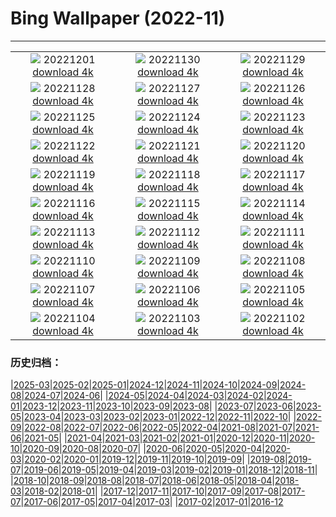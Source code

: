 # Bing Wallpaper (2022-11)
**************
| | | |
| :----: | :----: | :----: |
| ![](https://www.bing.com/th?id=OHR.QingmingCandle2020_ZH-CN6775701680_1920x1080.jpg) 20221201 [download 4k](https://www.bing.com/th?id=OHR.QingmingCandle2020_ZH-CN6775701680_UHD.jpg) | ![](https://www.bing.com/th?id=OHR.RovinjCroatia_ZH-CN5459110500_1920x1080.jpg) 20221130 [download 4k](https://www.bing.com/th?id=OHR.RovinjCroatia_ZH-CN5459110500_UHD.jpg) | ![](https://www.bing.com/th?id=OHR.HeronGiving_ZH-CN5229629007_1920x1080.jpg) 20221129 [download 4k](https://www.bing.com/th?id=OHR.HeronGiving_ZH-CN5229629007_UHD.jpg) |
| ![](https://www.bing.com/th?id=OHR.RedPlanetDay_ZH-CN4913018041_1920x1080.jpg) 20221128 [download 4k](https://www.bing.com/th?id=OHR.RedPlanetDay_ZH-CN4913018041_UHD.jpg) | ![](https://www.bing.com/th?id=OHR.Cecropia_ZH-CN4236630074_1920x1080.jpg) 20221127 [download 4k](https://www.bing.com/th?id=OHR.Cecropia_ZH-CN4236630074_UHD.jpg) | ![](https://www.bing.com/th?id=OHR.OliveTreeDay_ZH-CN3960861965_1920x1080.jpg) 20221126 [download 4k](https://www.bing.com/th?id=OHR.OliveTreeDay_ZH-CN3960861965_UHD.jpg) |
| ![](https://www.bing.com/th?id=OHR.TurenneSunrise_ZH-CN2357226217_1920x1080.jpg) 20221125 [download 4k](https://www.bing.com/th?id=OHR.TurenneSunrise_ZH-CN2357226217_UHD.jpg) | ![](https://www.bing.com/th?id=OHR.AschauChiemgau_ZH-CN1929016406_1920x1080.jpg) 20221124 [download 4k](https://www.bing.com/th?id=OHR.AschauChiemgau_ZH-CN1929016406_UHD.jpg) | ![](https://www.bing.com/th?id=OHR.HelianthusAnnuus_ZH-CN1675762555_1920x1080.jpg) 20221123 [download 4k](https://www.bing.com/th?id=OHR.HelianthusAnnuus_ZH-CN1675762555_UHD.jpg) |
| ![](https://www.bing.com/th?id=OHR.Waterleidingduinen_ZH-CN1430683267_1920x1080.jpg) 20221122 [download 4k](https://www.bing.com/th?id=OHR.Waterleidingduinen_ZH-CN1430683267_UHD.jpg) | ![](https://www.bing.com/th?id=OHR.BorromeanIslands_ZH-CN0480730115_1920x1080.jpg) 20221121 [download 4k](https://www.bing.com/th?id=OHR.BorromeanIslands_ZH-CN0480730115_UHD.jpg) | ![](https://www.bing.com/th?id=OHR.CosmicCliffs_ZH-CN9555199651_1920x1080.jpg) 20221120 [download 4k](https://www.bing.com/th?id=OHR.CosmicCliffs_ZH-CN9555199651_UHD.jpg) |
| ![](https://www.bing.com/th?id=OHR.ZNPVR_ZH-CN0123954914_1920x1080.jpg) 20221119 [download 4k](https://www.bing.com/th?id=OHR.ZNPVR_ZH-CN0123954914_UHD.jpg) | ![](https://www.bing.com/th?id=OHR.IslamicArt_ZH-CN9972614185_1920x1080.jpg) 20221118 [download 4k](https://www.bing.com/th?id=OHR.IslamicArt_ZH-CN9972614185_UHD.jpg) | ![](https://www.bing.com/th?id=OHR.McKenzieRiverTrail_ZH-CN3786429850_1920x1080.jpg) 20221117 [download 4k](https://www.bing.com/th?id=OHR.McKenzieRiverTrail_ZH-CN3786429850_UHD.jpg) |
| ![](https://www.bing.com/th?id=OHR.Unesco50_ZH-CN3652927413_1920x1080.jpg) 20221116 [download 4k](https://www.bing.com/th?id=OHR.Unesco50_ZH-CN3652927413_UHD.jpg) | ![](https://www.bing.com/th?id=OHR.LontraCanadensis_ZH-CN3359002168_1920x1080.jpg) 20221115 [download 4k](https://www.bing.com/th?id=OHR.LontraCanadensis_ZH-CN3359002168_UHD.jpg) | ![](https://www.bing.com/th?id=OHR.SanGiovanni_ZH-CN3184593519_1920x1080.jpg) 20221114 [download 4k](https://www.bing.com/th?id=OHR.SanGiovanni_ZH-CN3184593519_UHD.jpg) |
| ![](https://www.bing.com/th?id=OHR.IsarwinkelSylvenstein_ZH-CN2963187862_1920x1080.jpg) 20221113 [download 4k](https://www.bing.com/th?id=OHR.IsarwinkelSylvenstein_ZH-CN2963187862_UHD.jpg) | ![](https://www.bing.com/th?id=OHR.HainesEagle_ZH-CN1542376030_1920x1080.jpg) 20221112 [download 4k](https://www.bing.com/th?id=OHR.HainesEagle_ZH-CN1542376030_UHD.jpg) | ![](https://www.bing.com/th?id=OHR.MountAbu_ZH-CN1348295593_1920x1080.jpg) 20221111 [download 4k](https://www.bing.com/th?id=OHR.MountAbu_ZH-CN1348295593_UHD.jpg) |
| ![](https://www.bing.com/th?id=OHR.BadLightning_ZH-CN1049646409_1920x1080.jpg) 20221110 [download 4k](https://www.bing.com/th?id=OHR.BadLightning_ZH-CN1049646409_UHD.jpg) | ![](https://www.bing.com/th?id=OHR.HedgehogNest_ZH-CN0781850458_1920x1080.jpg) 20221109 [download 4k](https://www.bing.com/th?id=OHR.HedgehogNest_ZH-CN0781850458_UHD.jpg) | ![](https://www.bing.com/th?id=OHR.YiPeng_ZH-CN0652265903_1920x1080.jpg) 20221108 [download 4k](https://www.bing.com/th?id=OHR.YiPeng_ZH-CN0652265903_UHD.jpg) |
| ![](https://www.bing.com/th?id=OHR.LiDong2022_ZH-CN9929478283_1920x1080.jpg) 20221107 [download 4k](https://www.bing.com/th?id=OHR.LiDong2022_ZH-CN9929478283_UHD.jpg) | ![](https://www.bing.com/th?id=OHR.MarathonSunday_ZH-CN9833453732_1920x1080.jpg) 20221106 [download 4k](https://www.bing.com/th?id=OHR.MarathonSunday_ZH-CN9833453732_UHD.jpg) | ![](https://www.bing.com/th?id=OHR.Trossachs_ZH-CN9299955040_1920x1080.jpg) 20221105 [download 4k](https://www.bing.com/th?id=OHR.Trossachs_ZH-CN9299955040_UHD.jpg) |
| ![](https://www.bing.com/th?id=OHR.PeytoIce_ZH-CN7517633327_1920x1080.jpg) 20221104 [download 4k](https://www.bing.com/th?id=OHR.PeytoIce_ZH-CN7517633327_UHD.jpg) | ![](https://www.bing.com/th?id=OHR.AmboseliBioshere_ZH-CN7220940943_1920x1080.jpg) 20221103 [download 4k](https://www.bing.com/th?id=OHR.AmboseliBioshere_ZH-CN7220940943_UHD.jpg) | ![](https://www.bing.com/th?id=OHR.TeaPlantationsMunnar_ZH-CN7007323849_1920x1080.jpg) 20221102 [download 4k](https://www.bing.com/th?id=OHR.TeaPlantationsMunnar_ZH-CN7007323849_UHD.jpg) |

### 历史归档：

|[2025-03](/2025-03/2025-03.md)|[2025-02](/2025-02/2025-02.md)|[2025-01](/2025-01/2025-01.md)|[2024-12](/2024-12/2024-12.md)|[2024-11](/2024-11/2024-11.md)|[2024-10](/2024-10/2024-10.md)|[2024-09](/2024-09/2024-09.md)|[2024-08](/2024-08/2024-08.md)|[2024-07](/2024-07/2024-07.md)|[2024-06](/2024-06/2024-06.md)|
|[2024-05](/2024-05/2024-05.md)|[2024-04](/2024-04/2024-04.md)|[2024-03](/2024-03/2024-03.md)|[2024-02](/2024-02/2024-02.md)|[2024-01](/2024-01/2024-01.md)|[2023-12](/2023-12/2023-12.md)|[2023-11](/2023-11/2023-11.md)|[2023-10](/2023-10/2023-10.md)|[2023-09](/2023-09/2023-09.md)|[2023-08](/2023-08/2023-08.md)|
|[2023-07](/2023-07/2023-07.md)|[2023-06](/2023-06/2023-06.md)|[2023-05](/2023-05/2023-05.md)|[2023-04](/2023-04/2023-04.md)|[2023-03](/2023-03/2023-03.md)|[2023-02](/2023-02/2023-02.md)|[2023-01](/2023-01/2023-01.md)|[2022-12](/2022-12/2022-12.md)|[2022-11](/2022-11/2022-11.md)|[2022-10](/2022-10/2022-10.md)|
|[2022-09](/2022-09/2022-09.md)|[2022-08](/2022-08/2022-08.md)|[2022-07](/2022-07/2022-07.md)|[2022-06](/2022-06/2022-06.md)|[2022-05](/2022-05/2022-05.md)|[2022-04](/2022-04/2022-04.md)|[2021-08](/2021-08/2021-08.md)|[2021-07](/2021-07/2021-07.md)|[2021-06](/2021-06/2021-06.md)|[2021-05](/2021-05/2021-05.md)|
|[2021-04](/2021-04/2021-04.md)|[2021-03](/2021-03/2021-03.md)|[2021-02](/2021-02/2021-02.md)|[2021-01](/2021-01/2021-01.md)|[2020-12](/2020-12/2020-12.md)|[2020-11](/2020-11/2020-11.md)|[2020-10](/2020-10/2020-10.md)|[2020-09](/2020-09/2020-09.md)|[2020-08](/2020-08/2020-08.md)|[2020-07](/2020-07/2020-07.md)|
|[2020-06](/2020-06/2020-06.md)|[2020-05](/2020-05/2020-05.md)|[2020-04](/2020-04/2020-04.md)|[2020-03](/2020-03/2020-03.md)|[2020-02](/2020-02/2020-02.md)|[2020-01](/2020-01/2020-01.md)|[2019-12](/2019-12/2019-12.md)|[2019-11](/2019-11/2019-11.md)|[2019-10](/2019-10/2019-10.md)|[2019-09](/2019-09/2019-09.md)|
|[2019-08](/2019-08/2019-08.md)|[2019-07](/2019-07/2019-07.md)|[2019-06](/2019-06/2019-06.md)|[2019-05](/2019-05/2019-05.md)|[2019-04](/2019-04/2019-04.md)|[2019-03](/2019-03/2019-03.md)|[2019-02](/2019-02/2019-02.md)|[2019-01](/2019-01/2019-01.md)|[2018-12](/2018-12/2018-12.md)|[2018-11](/2018-11/2018-11.md)|
|[2018-10](/2018-10/2018-10.md)|[2018-09](/2018-09/2018-09.md)|[2018-08](/2018-08/2018-08.md)|[2018-07](/2018-07/2018-07.md)|[2018-06](/2018-06/2018-06.md)|[2018-05](/2018-05/2018-05.md)|[2018-04](/2018-04/2018-04.md)|[2018-03](/2018-03/2018-03.md)|[2018-02](/2018-02/2018-02.md)|[2018-01](/2018-01/2018-01.md)|
|[2017-12](/2017-12/2017-12.md)|[2017-11](/2017-11/2017-11.md)|[2017-10](/2017-10/2017-10.md)|[2017-09](/2017-09/2017-09.md)|[2017-08](/2017-08/2017-08.md)|[2017-07](/2017-07/2017-07.md)|[2017-06](/2017-06/2017-06.md)|[2017-05](/2017-05/2017-05.md)|[2017-04](/2017-04/2017-04.md)|[2017-03](/2017-03/2017-03.md)|
|[2017-02](/2017-02/2017-02.md)|[2017-01](/2017-01/2017-01.md)|[2016-12](/2016-12/2016-12.md)